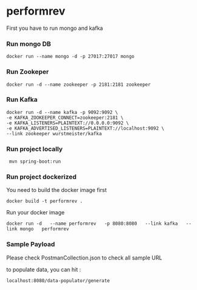 # performrev


First you have to run mongo and kafka

### Run mongo DB
```
docker run --name mongo -d -p 27017:27017 mongo

```
### Run Zookeper
```
docker run -d --name zookeeper -p 2181:2181 zookeeper

```

### Run Kafka

```
docker run -d --name kafka -p 9092:9092 \
-e KAFKA_ZOOKEEPER_CONNECT=zookeeper:2181 \
-e KAFKA_LISTENERS=PLAINTEXT://0.0.0.0:9092 \
-e KAFKA_ADVERTISED_LISTENERS=PLAINTEXT://localhost:9092 \
--link zookeeper wurstmeister/kafka
```

### Run project locally
```
 mvn spring-boot:run
```

### Run project dockerized
You need to build the docker image first
```
docker build -t performrev .
```
Run your docker image
```
docker run -d   --name performrev   -p 8080:8080   --link kafka   --link mongo   performrev
```

### Sample Payload

Please check PostmanCollection.json to check all sample URL

to  populate data, you can hit :
```
localhost:8080/data-populator/generate
```